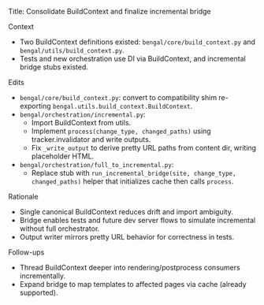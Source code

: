 Title: Consolidate BuildContext and finalize incremental bridge

Context
- Two BuildContext definitions existed: `bengal/core/build_context.py` and `bengal/utils/build_context.py`.
- Tests and new orchestration use DI via BuildContext, and incremental bridge stubs existed.

Edits
- `bengal/core/build_context.py`: convert to compatibility shim re-exporting `bengal.utils.build_context.BuildContext`.
- `bengal/orchestration/incremental.py`:
  - Import BuildContext from utils.
  - Implement `process(change_type, changed_paths)` using tracker.invalidator and write outputs.
  - Fix `_write_output` to derive pretty URL paths from content dir, writing placeholder HTML.
- `bengal/orchestration/full_to_incremental.py`:
  - Replace stub with `run_incremental_bridge(site, change_type, changed_paths)` helper that initializes cache then calls `process`.

Rationale
- Single canonical BuildContext reduces drift and import ambiguity.
- Bridge enables tests and future dev server flows to simulate incremental without full orchestrator.
- Output writer mirrors pretty URL behavior for correctness in tests.

Follow-ups
- Thread BuildContext deeper into rendering/postprocess consumers incrementally.
- Expand bridge to map templates to affected pages via cache (already supported).
